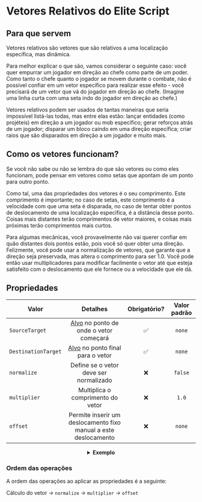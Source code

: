 # Vetores Relativos do Elite Script

## Para que servem

Vetores relativos são vetores que são relativos a uma localização específica, mas dinâmica.

Para melhor explicar o que são, vamos considerar o seguinte caso: você quer empurrar um jogador em direção ao chefe como
parte de um poder. Como tanto o chefe quanto o jogador se movem durante o combate, não é possível confiar em um vetor
específico para realizar esse efeito - você precisará de um vetor que vá do jogador em direção ao chefe. (Imagine uma
linha curta com uma seta indo do jogador em direção ao chefe.)

Vetores relativos podem ser usados de tantas maneiras que seria impossível listá-las todas, mas entre elas estão: lançar
entidades (como projéteis) em direção a um jogador ou mob específico; gerar reforços atrás de um jogador; disparar um
bloco caindo em uma direção específica; criar raios que são disparados em direção a um jogador e muito mais.

## Como os vetores funcionam?

Se você não sabe ou não se lembra do que são vetores ou como eles funcionam, pode pensar em vetores como setas que
apontam de um ponto para outro ponto.

Como tal, uma das propriedades dos vetores é o seu comprimento. Este comprimento é importante; no caso de setas, este
comprimento é a velocidade com que uma seta é disparada, no caso de tentar obter pontos de deslocamento de uma
localização específica, é a distância desse ponto. Coisas mais distantes terão comprimentos de vetor maiores, e coisas
mais próximas terão comprimentos mais curtos.

Para algumas mecânicas, você provavelmente não vai querer confiar em quão distantes dois pontos estão, pois você só quer
obter uma direção. Felizmente, você pode usar a normalização de vetores, que garante que a direção seja preservada, mas
altera o comprimento para ser 1.0. Você pode então usar multiplicadores para modificar facilmente o vetor até que esteja
satisfeito com o deslocamento que ele fornece ou a velocidade que ele dá.

## Propriedades

| Valor               |                                       Detalhes                                        | Obrigatório? | Valor padrão |
|---------------------|:-------------------------------------------------------------------------------------:|:------------:|:------------:|
| `SourceTarget`      | [Alvo]($language$/elitemobs/elitescript_targets.md) no ponto de onde o vetor começará |      ✅       |    `none`    |
| `DestinationTarget` |    [Alvo]($language$/elitemobs/elitescript_targets.md) no ponto final para o vetor    |      ✅       |    `none`    |
| `normalize`         |                        Define se o vetor deve ser normalizado                         |      ❌       |   `false`    |
| `multiplier`        |                           Multiplica o comprimento do vetor                           |      ❌       |    `1.0`     |
| `offset`            |            Permite inserir um deslocamento fixo manual a este deslocamento            |      ❌       |    `none`    |

<div align="center">

<details> 

<summary><b>Exemplo</b></summary>

<div align="left">

```yaml
eliteScript:
  ShootChicken:
    Events:
    - EliteMobDamagedByPlayerEvent
    Actions:
    - action: SUMMON_ENTITY
      sValue: CHICKEN
      Target:
        targetType: SELF
      RelativeVector:
        SourceTarget:
          targetType: SELF
        DestinationTarget:
          targetType: DIRECT_TARGET
        normalize: true
        multiplier: 2.0
```

Dispara uma galinha

***

```yaml
eliteScript:
  ShootArrow:
    Events:
    - EliteMobDamagedByPlayerEvent
    Actions:
    - action: SUMMON_ENTITY
      sValue: ARROW
      Target:
        targetType: SELF
      RelativeVector:
        SourceTarget:
          targetType: SELF
        DestinationTarget:
          targetType: DIRECT_TARGET
        normalize: true
        multiplier: 2.0
```

Dispara uma flecha

***

```yaml
eliteScript:
  SpawnReinforcement:
    Events:
    - EliteMobDamagedByPlayerEvent
    Actions:
    - action: SUMMON_ENTITY
      sValue: ZOMBIE
      Target:
        targetType: SELF
      RelativeOffset:
        SourceTarget:
          targetType: SELF
        DestinationTarget:
          targetType: DIRECT_TARGET
        normalize: true
        multiplier: 2.0
```

Gera um zumbi 2 blocos atrás do jogador, em relação ao chefe.

***

```yaml
eliteScript:
  Example:
    Events:
    - EliteMobDamagedByPlayerEvent
    Zone:
      Shape: SPHERE
      target:
        targetType: SELF_SPAWN
        offset: 0,0,0
        track: false
      filter: PLAYER
      radius: 6
    Actions:
    - action: SPAWN_PARTICLE
      repeatEvery: 38
      times: 5
      Target:
        targetType: ZONE_FULL
        track: false
        coverage: 0.9
      particles:
      - particle: FLAME
        RelativeVector:
          SourceTarget:
            targetType: ACTION_TARGET
            track: true
          DestinationTarget:
            targetType: SELF_SPAWN
            offset: 0,-0.5,0
        speed: 0.05
```

Cria uma esfera de chama animada que encolhe até a localização de geração.

</div>

</details>

</div>

### Ordem das operações

A ordem das operações ao aplicar as propriedades é a seguinte:

Cálculo do vetor -> `normalize` -> `multiplier` -> `offset`
